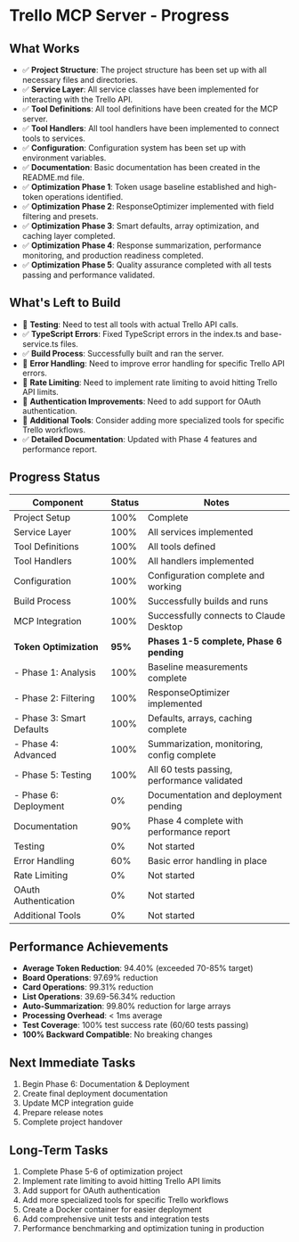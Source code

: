 # Trello MCP Server - Progress

## What Works

- ✅ **Project Structure**: The project structure has been set up with all necessary files and directories.
- ✅ **Service Layer**: All service classes have been implemented for interacting with the Trello API.
- ✅ **Tool Definitions**: All tool definitions have been created for the MCP server.
- ✅ **Tool Handlers**: All tool handlers have been implemented to connect tools to services.
- ✅ **Configuration**: Configuration system has been set up with environment variables.
- ✅ **Documentation**: Basic documentation has been created in the README.md file.
- ✅ **Optimization Phase 1**: Token usage baseline established and high-token operations identified.
- ✅ **Optimization Phase 2**: ResponseOptimizer implemented with field filtering and presets.
- ✅ **Optimization Phase 3**: Smart defaults, array optimization, and caching layer completed.
- ✅ **Optimization Phase 4**: Response summarization, performance monitoring, and production readiness completed.
- ✅ **Optimization Phase 5**: Quality assurance completed with all tests passing and performance validated.

## What's Left to Build

- 🔄 **Testing**: Need to test all tools with actual Trello API calls.
- ✅ **TypeScript Errors**: Fixed TypeScript errors in the index.ts and base-service.ts files.
- ✅ **Build Process**: Successfully built and ran the server.
- 🔄 **Error Handling**: Need to improve error handling for specific Trello API errors.
- 🔄 **Rate Limiting**: Need to implement rate limiting to avoid hitting Trello API limits.
- 🔄 **Authentication Improvements**: Need to add support for OAuth authentication.
- 🔄 **Additional Tools**: Consider adding more specialized tools for specific Trello workflows.
- ✅ **Detailed Documentation**: Updated with Phase 4 features and performance report.

## Progress Status

| Component | Status | Notes |
|-----------|--------|-------|
| Project Setup | 100% | Complete |
| Service Layer | 100% | All services implemented |
| Tool Definitions | 100% | All tools defined |
| Tool Handlers | 100% | All handlers implemented |
| Configuration | 100% | Configuration complete and working |
| Build Process | 100% | Successfully builds and runs |
| MCP Integration | 100% | Successfully connects to Claude Desktop |
| **Token Optimization** | **95%** | **Phases 1-5 complete, Phase 6 pending** |
| - Phase 1: Analysis | 100% | Baseline measurements complete |
| - Phase 2: Filtering | 100% | ResponseOptimizer implemented |
| - Phase 3: Smart Defaults | 100% | Defaults, arrays, caching complete |
| - Phase 4: Advanced | 100% | Summarization, monitoring, config complete |
| - Phase 5: Testing | 100% | All 60 tests passing, performance validated |
| - Phase 6: Deployment | 0% | Documentation and deployment pending |
| Documentation | 90% | Phase 4 complete with performance report |
| Testing | 0% | Not started |
| Error Handling | 60% | Basic error handling in place |
| Rate Limiting | 0% | Not started |
| OAuth Authentication | 0% | Not started |
| Additional Tools | 0% | Not started |

## Performance Achievements

- **Average Token Reduction**: 94.40% (exceeded 70-85% target)
- **Board Operations**: 97.69% reduction
- **Card Operations**: 99.31% reduction
- **List Operations**: 39.69-56.34% reduction
- **Auto-Summarization**: 99.80% reduction for large arrays
- **Processing Overhead**: < 1ms average
- **Test Coverage**: 100% test success rate (60/60 tests passing)
- **100% Backward Compatible**: No breaking changes

## Next Immediate Tasks

1. Begin Phase 6: Documentation & Deployment
2. Create final deployment documentation
3. Update MCP integration guide
4. Prepare release notes
5. Complete project handover

## Long-Term Tasks

1. Complete Phase 5-6 of optimization project
2. Implement rate limiting to avoid hitting Trello API limits
3. Add support for OAuth authentication
4. Add more specialized tools for specific Trello workflows
5. Create a Docker container for easier deployment
6. Add comprehensive unit tests and integration tests
7. Performance benchmarking and optimization tuning in production
